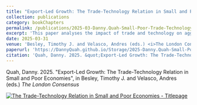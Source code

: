 ```yaml
---
title: "Export-Led Growth: The Trade-Technology Relation in Small and Poor Economies"
collection: publications
category: bookChapters
permalink: /publications/2025-03-Danny.Quah-Small-Poor-Trade-Technology-TLC
excerpt: 'This paper analyses the impact of trade and technology on aggregate economic performance where poor nations are cheap.  The most successful economies are extraordinarily rich without having to be unusually complex.'
date: 2025-03-31
venue: 'Besley, Timothy J. and Velasco, Andres (eds.) <i>The London Consensus</i>'
paperurl: 'https://DannyQuah.github.io/Storage/2025-Danny.Quah-Small-Poor-Trade-Technology-TLC.pdf'
citation: 'Quah, Danny. 2025. &quot;Export-Led Growth: The Trade-Technology Relation in Small and Poor Economies&quot;, in Besley, Timothy J. and Velasco, Andres (eds.) <i>The London Consensus</i>.'
---
```

Quah, Danny. 2025.  "Export-Led Growth: The Trade-Technology Relation in Small and Poor Economies", in Besley, Timothy J. and Velasco, Andres (eds.) *The London Consensus*  

[<img src="https://DannyQuah.github.io/Storage/2025-Danny.Quah-Small-Poor-Trade-Technology-TLC-titlepage.png" alt = "The Trade-Technology Relation in Small and Poor Economies - Titlepage"/>](https://DannyQuah.github.io/Storage/2025-Danny.Quah-Small-Poor-Trade-Technology-TLC.pdf)
